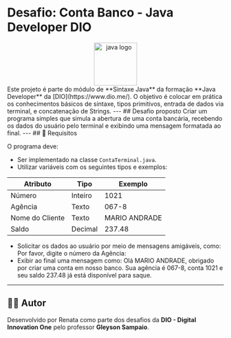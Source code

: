 # Desafio: Conta Banco - Java Developer DIO
<div align="center">
  <img src="https://cdn.jsdelivr.net/gh/devicons/devicon/icons/java/java-original.svg" height="100" alt="java logo" />
</div>
Este projeto é parte do módulo de **Sintaxe Java** da formação **Java Developer** da [DIO](https://www.dio.me/). O objetivo é colocar em prática os conhecimentos básicos de sintaxe, tipos primitivos, entrada de dados via terminal, e concatenação de Strings.
---
##  Desafio proposto
Criar um programa simples que simula a abertura de uma conta bancária, recebendo os dados do usuário pelo terminal e exibindo uma mensagem formatada ao final.
---
## 📌 Requisitos

O programa deve:

- Ser implementado na classe `ContaTerminal.java`.
- Utilizar variáveis com os seguintes tipos e exemplos:

| Atributo       | Tipo     | Exemplo        |
|----------------|----------|----------------|
| Número         | Inteiro  | 1021           |
| Agência        | Texto    | 067-8          |
| Nome do Cliente| Texto    | MARIO ANDRADE  |
| Saldo          | Decimal  | 237.48         |

- Solicitar os dados ao usuário por meio de mensagens amigáveis, como:
  Por favor, digite o número da Agência:
- Exibir ao final uma mensagem como:
  Olá MARIO ANDRADE, obrigado por criar uma conta em nosso banco. Sua agência é 067-8, conta 1021 e seu saldo 237.48 já está disponível para saque.
---
## 👨‍💻 Autor
Desenvolvido por Renata como parte dos desafios da **DIO - Digital Innovation One** pelo professor **Gleyson Sampaio**.
